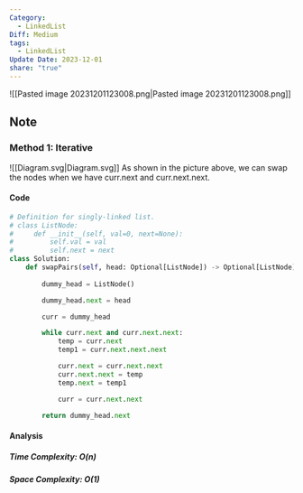 ```yaml
---
Category:
  - LinkedList
Diff: Medium
tags:
  - LinkedList
Update Date: 2023-12-01
share: "true"
---
```


![[Pasted image 20231201123008.png|Pasted image 20231201123008.png]]
## Note

### Method 1: Iterative

![[Diagram.svg|Diagram.svg]]
As shown in the picture above, we can swap the nodes when we have curr.next and curr.next.next.
#### Code
```python
# Definition for singly-linked list.
# class ListNode:
#     def __init__(self, val=0, next=None):
#         self.val = val
#         self.next = next
class Solution:
    def swapPairs(self, head: Optional[ListNode]) -> Optional[ListNode]:
        
        dummy_head = ListNode()

        dummy_head.next = head

        curr = dummy_head

        while curr.next and curr.next.next:
            temp = curr.next 
            temp1 = curr.next.next.next

            curr.next = curr.next.next
            curr.next.next = temp
            temp.next = temp1

            curr = curr.next.next

        return dummy_head.next
```
#### Analysis
##### Time Complexity: $O(n)$
##### Space Complexity: $O(1)$

